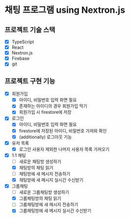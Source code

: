# 채팅 프로그램 using Nextron.js

## 프로젝트 기술 스택
- [x] TypeScript
- [x] React
- [x] Nextron.js
- [x] Firebase
- [x] git

## 프로젝트 구현 기능
- [x] 회원가입
  - [x] 아이디, 비밀번호 입력 화면 필요
  - [x] 존재하는 아이디의 경우 회원가입 막기
  - [x] 회원가입 시 firestore에 저장
- [x] 로그인
  - [x] 아이디, 비밀번호 입력 화면 필요
  - [x] firestore에 저장된 아이디, 비밀번호 가져와 확인
  - [x] (additionally) 로그아웃 기능
- [x] 유저 목록
  - [x] 로그인 사용자 제외한 나머지 사용자 목록 가져오기
- [x] 1:1 채팅
  - [ ] 새로운 채팅방 생성하기
  - [x] 채팅방의 채팅 읽기
  - [ ] 채팅방에 새 메시지 전송하기
  - [x] 채팅방에 새 메시지 실시간 수신받기
- [x] 그룹채팅
  - [ ] 새로운 그룹채팅방 생성하기
  - [x] 그룹채팅방의 채팅 읽기
  - [ ] 그룹채팅방에 새 메시지 전송하기
  - [x] 그룹채팅방에 새 메시지 실시간 수신받기